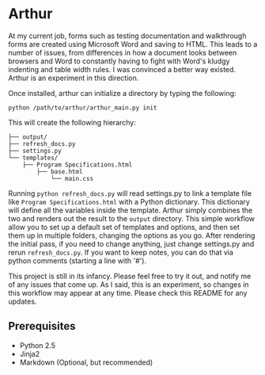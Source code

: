 # Arthur

At my current job, forms such as testing documentation and walkthrough forms are
created using Microsoft Word and saving to HTML. This leads to a number of
issues, from differences in how a document looks between browsers and Word to
constantly having to fight with Word's kludgy indenting and table width rules. I
was convinced a better way existed. Arthur is an experiment in this direction.

Once installed, arthur can initialize a directory by typing the following:

    python /path/to/arthur/arthur_main.py init

This will create the following hierarchy:

    ├── output/
    ├── refresh_docs.py
    ├── settings.py
    └── templates/
        ├── Program Specifications.html
            ├── base.html
                └── main.css

Running `python refresh_docs.py` will read settings.py to link a template file 
like `Program Specifications.html` with a Python dictionary. This dictionary 
will define all the variables inside the template. Arthur simply combines the 
two and renders out the result to the `output` directory. This simple workflow
allow you to set up a default set of templates and options, and then set them up
in multiple folders, changing the options as you go. After rendering the initial
pass, if you need to change anything, just change settings.py and rerun
`refresh_docs.py`. If you want to keep notes, you can do that via python
comments (starting a line with '#').

This project is still in its infancy. Please feel free to try it out, and notify
me of any issues that come up. As I said, this is an experiment, so changes in
this workflow may appear at any time. Please check this README for any
updates.

## Prerequisites    
* Python 2.5    
* Jinja2    
* Markdown (Optional, but recommended)    
